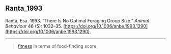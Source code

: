 ## Ranta_1993

Ranta, Esa. 1993. “There Is No Optimal Foraging Group Size.” _Animal Behaviour_ 46 (5): 1032–35. [https://doi.org/10.1006/anbe.1993.1290](https://doi.org/10.1006/anbe.1993.1290).

---


> [fitness](../topics/fitness.md) in terms of food-finding score


